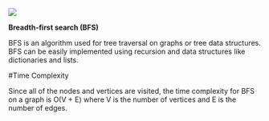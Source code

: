 ![](https://github.com/SaeedFarahani/study_algorithms_python/blob/main/graph/img/5205102925185024.svg)



**Breadth-first search (BFS)** 

BFS is an algorithm used for tree traversal on graphs or tree data structures.  
BFS can be easily implemented using recursion and data structures like dictionaries and lists.


#Time Complexity

Since all of the nodes and vertices are visited, the time complexity for BFS     
on a graph is O(V + E) where V is the number of vertices and E is the number of edges.